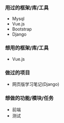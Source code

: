 ### 用过的框架/库/工具

- Mysql
- Vue.js
- Bootstrap
- Django

### 想用的框架/库/工具

- Vue.js

### 做过的项目

- 网页版学习笔记(Django)

### 想做的功能/模块/任务

- 前端
- 测试